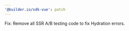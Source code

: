 ```yaml
---
'@builder.io/sdk-vue': patch
---
```


Fix: Remove all SSR A/B testing code to fix Hydration errors.
